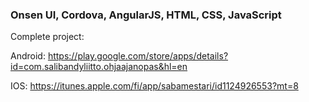 ### Onsen UI, Cordova, AngularJS, HTML, CSS, JavaScript

Complete project:

Android:
https://play.google.com/store/apps/details?id=com.salibandyliitto.ohjaajanopas&hl=en

IOS:
https://itunes.apple.com/fi/app/sabamestari/id1124926553?mt=8
